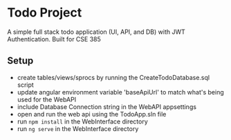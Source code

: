 # Todo Project
A simple full stack todo application (UI, API, and DB) with JWT Authentication.
Built for CSE 385

## Setup
* create tables/views/sprocs by running the CreateTodoDatabase.sql script
* update angular environment variable 'baseApiUrl' to match what's being used for the WebAPI
* include Database Connection string in the WebAPI appsettings
* open and run the web api using the TodoApp.sln file
* run ```npm install``` in the WebInterface directory
* run ```ng serve``` in the WebInterface directory
